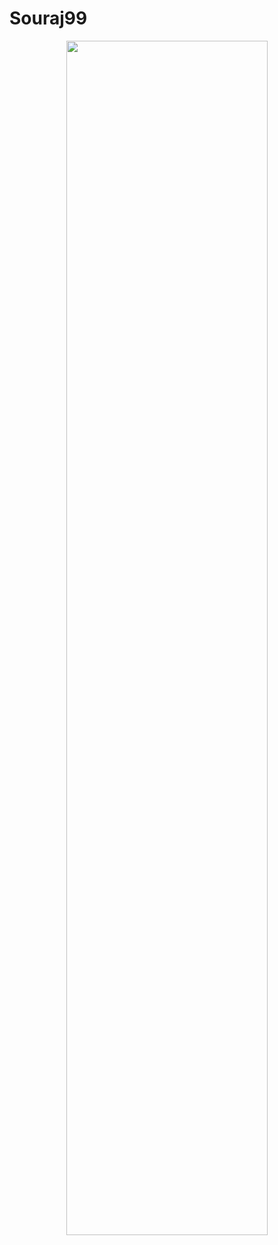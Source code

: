# Souraj99
<!-- ![mk-1](https://user-images.githubusercontent.com/59317653/150354630-c2935bcd-d1f8-4c5f-9c2f-3695401a3723.jpg) -->

<p align="center">
  <img align="center" src="https://github.com/sourajpal99/Souraj99/blob/main/mk-1.jpg" width="80%" height="70%" />
 </p>
<!--
**werfree/werfree** is a ✨ _special_ ✨ repository because its `README.md` (this file) appears on your GitHub profile.

Here are some ideas to get you started:
- ### Hi there 👋
- 🔭 I’m currently working on ...
- 🌱 I’m currently learning ...
- 👯 I’m looking to collaborate on ...
- 🤔 I’m looking for help with ...
- 💬 Ask me about ...
- 📫 How to reach me: ...
- 😄 Pronouns: ...
- ⚡ Fun fact: ...
-->
